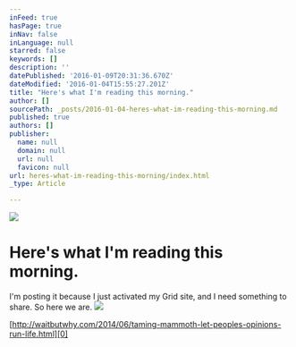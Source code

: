 ```yaml
---
inFeed: true
hasPage: true
inNav: false
inLanguage: null
starred: false
keywords: []
description: ''
datePublished: '2016-01-09T20:31:36.670Z'
dateModified: '2016-01-04T15:55:27.201Z'
title: "Here's what I'm reading this morning."
author: []
sourcePath: _posts/2016-01-04-heres-what-im-reading-this-morning.md
published: true
authors: []
publisher:
  name: null
  domain: null
  url: null
  favicon: null
url: heres-what-im-reading-this-morning/index.html
_type: Article

---
```

![](https://the-grid-user-content.s3-us-west-2.amazonaws.com/fca12f9d-6180-44e9-a0ed-fd231b39bd58.png)

# Here's what I'm reading this morning.

I'm posting it because I just activated my Grid site, and I need something to share. So here we are.
![](https://the-grid-user-content.s3-us-west-2.amazonaws.com/20612a5c-34f4-4613-a0cb-c1c80f2a3cb8.png)

[http://waitbutwhy.com/2014/06/taming-mammoth-let-peoples-opinions-run-life.html][0]

[0]: http://waitbutwhy.com/2014/06/taming-mammoth-let-peoples-opinions-run-life.html